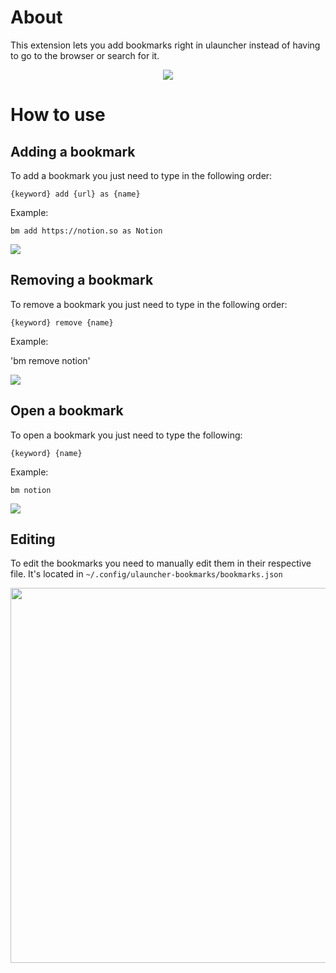 # About
This extension lets you add bookmarks right in ulauncher instead of having to go to the browser or search for it.

<p align="center">
 <img src="https://github.com/lighttigerXIV/ulauncher-bookmarks/assets/35658492/5252f5c7-ce38-4aa6-81a4-4a9fbd8772c7"> 
</p>


# How to use
## Adding a bookmark
To add a bookmark you just need to type in the following order:

`{keyword} add {url} as {name}`

Example: 

`bm add https://notion.so as Notion`

<p align="start">
 <img src="https://github.com/lighttigerXIV/ulauncher-bookmarks/assets/35658492/fc4f3a10-98bd-4f7d-931c-6bbd7bf0c86d"> 
</p>


## Removing a bookmark
To remove a bookmark you just need to type in the following order:

`{keyword} remove {name}`

Example:

'bm remove notion'

<p align="start">
 <img src="https://github.com/lighttigerXIV/ulauncher-bookmarks/assets/35658492/30fdd3d2-9122-403e-82d9-1b061f9bc9ba"> 
</p>


## Open a bookmark
To open a bookmark you just need to type the following:

`{keyword} {name}`

Example:

`bm notion`

<p align="start">
 <img src="https://github.com/lighttigerXIV/ulauncher-bookmarks/assets/35658492/5252f5c7-ce38-4aa6-81a4-4a9fbd8772c7"> 
</p>

## Editing 
To edit the bookmarks you need to manually edit them in their respective file. It's located in `~/.config/ulauncher-bookmarks/bookmarks.json`

<p align="start" >
 <img width="600" src="https://github.com/lighttigerXIV/ulauncher-bookmarks/assets/35658492/81f0d29f-904f-4629-ba82-ae70c6e9e3b7"> 
</p>
